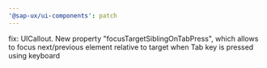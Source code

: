 ```yaml
---
'@sap-ux/ui-components': patch
---
```


fix: UICallout. New property "focusTargetSiblingOnTabPress", which allows to focus next/previous element relative to target when Tab key is pressed using keyboard
